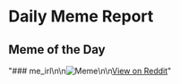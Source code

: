 # Daily Meme Report

## Meme of the Day
"### me_irl\n\n![Meme](https://i.redd.it/xfq08dl7zs8f1.png)\n\n[View on Reddit](https://redd.it/1lj1xce)"
